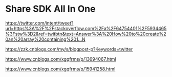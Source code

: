 # Share SDK All In One



https://twitter.com/intent/tweet?url=https%3A%2F%2Fstackoverflow.com%2Fa%2F64754401%2F5934465%3Fstw%3D2&ref=twitbtn&text=Answer%3A%20How%20to%20create%20an%20array%20containing%201...N



https://zzk.cnblogs.com/my/s/blogpost-p?Keywords=twitter


https://www.cnblogs.com/xgqfrms/p/13694067.html


https://www.cnblogs.com/xgqfrms/p/15941258.html
